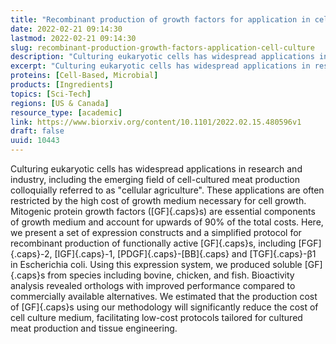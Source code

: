 ```yaml
---
title: "Recombinant production of growth factors for application in cell culture"
date: 2022-02-21 09:14:30
lastmod: 2022-02-21 09:14:30
slug: recombinant-production-growth-factors-application-cell-culture
description: "Culturing eukaryotic cells has widespread applications in research and industry, including the emerging field of cell-cultured meat production colloquially referred to as “cellular agriculture”. These applications are often restricted by the high cost of growth medium necessary for cell growth. Mitogenic protein growth factors (GFs) are essential components of growth medium and account for upwards of 90% of the total costs."
excerpt: "Culturing eukaryotic cells has widespread applications in research and industry, including the emerging field of cell-cultured meat production colloquially referred to as “cellular agriculture”. These applications are often restricted by the high cost of growth medium necessary for cell growth. Mitogenic protein growth factors (GFs) are essential components of growth medium and account for upwards of 90% of the total costs."
proteins: [Cell-Based, Microbial]
products: [Ingredients]
topics: [Sci-Tech]
regions: [US & Canada]
resource_type: [academic]
link: https://www.biorxiv.org/content/10.1101/2022.02.15.480596v1
draft: false
uuid: 10443
---
```

Culturing eukaryotic cells has widespread applications in research and
industry, including the emerging field of cell-cultured meat production
colloquially referred to as "cellular agriculture". These applications
are often restricted by the high cost of growth medium necessary for
cell growth. Mitogenic protein growth factors ([GF]{.caps}s) are
essential components of growth medium and account for upwards of 90% of
the total costs. Here, we present a set of expression constructs and a
simplified protocol for recombinant production of functionally active
[GF]{.caps}s, including [FGF]{.caps}-2, [IGF]{.caps}-1,
[PDGF]{.caps}-[BB]{.caps} and [TGF]{.caps}-β1 in Escherichia coli. Using
this expression system, we produced soluble [GF]{.caps}s from species
including bovine, chicken, and fish. Bioactivity analysis revealed
orthologs with improved performance compared to commercially available
alternatives. We estimated that the production cost of [GF]{.caps}s
using our methodology will significantly reduce the cost of cell culture
medium, facilitating low-cost protocols tailored for cultured meat
production and tissue engineering.
